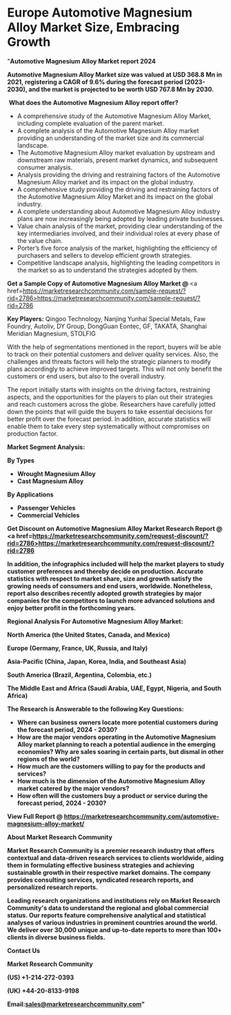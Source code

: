 # Europe Automotive Magnesium Alloy Market Size, Embracing Growth
"<strong>Automotive Magnesium Alloy Market report 2024</strong>

<strong>Automotive Magnesium Alloy Market size was valued at USD 368.8 Mn in 2021, registering a CAGR of 9.6% during the forecast period (2023-2030), and the market is projected to be worth USD 767.8 Mn by 2030.</strong>

 <strong><b>What does the Automotive Magnesium Alloy report offer?</b></strong>
<ul>
  <li>A comprehensive study of the Automotive Magnesium Alloy Market, including complete evaluation of the parent market.</li>
  <li>A complete analysis of the Automotive Magnesium Alloy market providing an understanding of the market size and its commercial landscape.</li>
  <li>The Automotive Magnesium Alloy market evaluation by upstream and downstream raw materials, present market dynamics, and subsequent consumer analysis.</li>
  <li>Analysis providing the driving and restraining factors of the Automotive Magnesium Alloy market and its impact on the global industry.</li>
  <li>A comprehensive study providing the driving and restraining factors of the Automotive Magnesium Alloy Market and its impact on the global industry.</li>
  <li>A complete understanding about Automotive Magnesium Alloy industry plans are now increasingly being adopted by leading private businesses.</li>
  <li>Value chain analysis of the market, providing clear understanding of the key intermediaries involved, and their individual roles at every phase of the value chain.</li>
  <li>Porter’s five force analysis of the market, highlighting the efficiency of purchasers and sellers to develop efficient growth strategies.</li>
  <li>Competitive landscape analysis, highlighting the leading competitors in the market so as to understand the strategies adopted by them.</li>
</ul>

<strong>Get a Sample Copy of Automotive Magnesium Alloy Market @ </strong><a href=https://marketresearchcommunity.com/sample-request/?rid=2786><u>https://marketresearchcommunity.com/sample-request/?rid=2786</u></a>

<strong>Key Players:</strong> 
Qingoo Technology, Nanjing Yunhai Special Metals, Faw Foundry, Autoliv, DY Group, DongGuan Eontec, GF, TAKATA, Shanghai Meridian Magnesium, STOLFIG

With the help of segmentations mentioned in the report, buyers will be able to track on their potential customers and deliver quality services. Also, the challenges and threats factors will help the strategic planners to modify plans accordingly to achieve improved targets. This will not only benefit the customers or end users, but also to the overall industry.

The report initially starts with insights on the driving factors, restraining aspects, and the opportunities for the players to plan out their strategies and reach customers across the globe. Researchers have carefully jotted down the points that will guide the buyers to take essential decisions for better profit over the forecast period. In addition, accurate statistics will enable them to take every step systematically without compromises on production factor.

<strong>Market Segment Analysis:</strong>


<strong><strong>By Types</strong></h4>
<ul>
 	<li>Wrought Magnesium Alloy</li>
 	<li>Cast Magnesium Alloy</li>
</ul>
<strong><strong>By Applications</strong></h4>
<ul>
 	<li>Passenger Vehicles</li>
 	<li>Commercial Vehicles</li>
</ul>

<strong>Get Discount on Automotive Magnesium Alloy Market Research Report @ </b></strong><a href=https://marketresearchcommunity.com/request-discount/?rid=2786><u>https://marketresearchcommunity.com/request-discount/?rid=2786</u></a>

In addition, the infographics included will help the market players to study customer preferences and thereby decide on production. Accurate statistics with respect to market share, size and growth satisfy the growing needs of consumers and end users, worldwide. Nonetheless, report also describes recently adopted growth strategies by major companies for the competitors to launch more advanced solutions and enjoy better profit in the forthcoming years.

<strong>Regional Analysis For Automotive Magnesium Alloy Market:</strong>

<strong>North America</strong> (the United States, Canada, and Mexico)

<strong>Europe</strong> (Germany, France, UK, Russia, and Italy)

<strong>Asia-Pacific</strong> (China, Japan, Korea, India, and Southeast Asia)

<strong>South America</strong> (Brazil, Argentina, Colombia, etc.)

<strong>The Middle East and Africa</strong> (Saudi Arabia, UAE, Egypt, Nigeria, and South Africa)

<strong>The Research is Answerable to the following Key Questions:</strong>
<ul>
 	<li>Where can business owners locate more potential customers during the forecast period, 2024 - 2030?</li>
 	<li>How are the major vendors operating in the Automotive Magnesium Alloy market planning to reach a potential audience in the emerging economies? Why are sales soaring in certain parts, but dismal in other regions of the world?</li>
 	<li>How much are the customers willing to pay for the products and services?</li>
 	<li>How much is the dimension of the Automotive Magnesium Alloy market catered by the major vendors?</li>
 	<li>How often will the customers buy a product or service during the forecast period, 2024 - 2030?</li>
</ul>

<strong>View Full Report @</strong> <a href=https://marketresearchcommunity.com/automotive-magnesium-alloy-market/>https://marketresearchcommunity.com/automotive-magnesium-alloy-market/</a>

<strong>About Market Research Community</strong>

Market Research Community is a premier research industry that offers contextual and data-driven research services to clients worldwide, aiding them in formulating effective business strategies and achieving sustainable growth in their respective market domains. The company provides consulting services, syndicated research reports, and personalized research reports.

Leading research organizations and institutions rely on Market Research Community's data to understand the regional and global commercial status. Our reports feature comprehensive analytical and statistical analyses of various industries in prominent countries around the world. We deliver over 30,000 unique and up-to-date reports to more than 100+ clients in diverse business fields.

<strong>Contact Us</strong>

<strong>Market Research Community</strong>

(US) +1-214-272-0393

(UK) +44-20-8133-9198

<strong>Email:</strong>sales@marketresearchcommunity.com"
